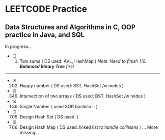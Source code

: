# LEETCODE Practice
## Data Structures and Algorithms in C, OOP practice in Java, and SQL

In progress...
- [ ] 1. Two sums ( DS used: AVL, HashMap ) *Note: Need to finish 110. **Balanced Binary Tree** first*

----
- [x] 202. Happy number ( DS used: BST, HashSet /w nodes ) 
- [x] 349. Intersection of two arrays ( DS used: BST, HashSet /w nodes ) 
- [x] 136. Single Number ( used XOR boolean l. ) 
- [ ] 705. Design Hash Set ( DS used: )
- [x] 706. Design Hash Map ( DS used: linked list *to handle collisions* ) 
... More missing...